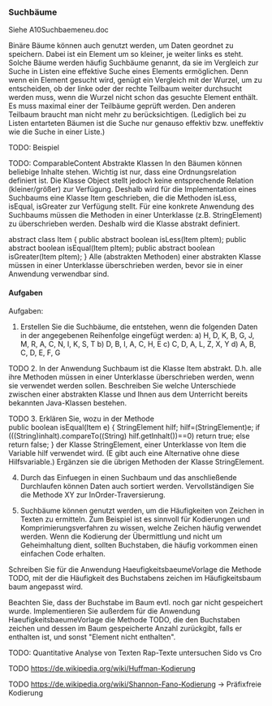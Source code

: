 ### Suchbäume

Siehe A10Suchbaemeneu.doc

Binäre Bäume können auch genutzt werden, um Daten geordnet zu speichern. Dabei ist ein Element um so kleiner, je weiter links es steht. Solche Bäume werden häufig Suchbäume genannt, da sie im Vergleich zur Suche in Listen eine effektive Suche eines Elements ermöglichen. Denn wenn ein Element gesucht wird, genügt ein Vergleich mit der Wurzel, um zu entscheiden, ob der linke oder der rechte Teilbaum weiter durchsucht werden muss, wenn die Wurzel nicht schon das gesuchte Element enthält. Es muss maximal einer der Teilbäume geprüft werden. Den anderen Teilbaum braucht man nicht mehr zu berücksichtigen. (Lediglich bei  zu Listen entarteten Bäumen ist die Suche nur genauso effektiv bzw. uneffektiv wie die Suche in einer Liste.) 

TODO: Beispiel

TODO: ComparableContent
Abstrakte Klassen
In den Bäumen können beliebige Inhalte stehen. Wichtig ist nur, dass eine Ordnungsrelation definiert ist. Die Klasse Object stellt jedoch keine entsprechende Relation (kleiner/größer) zur Verfügung. Deshalb wird für die Implementation eines Suchbaums eine Klasse Item geschrieben, die die Methoden isLess, isEqual, isGreater zur Verfügung stellt. Für eine konkrete Anwendung des Suchbaums müssen  die Methoden in einer Unterklasse (z.B. StringElement) zu überschrieben werden. Deshalb wird die Klasse abstrakt definiert.

abstract class  Item {
  public abstract boolean isLess(Item pItem);
  public abstract boolean isEqual(Item pItem);
  public abstract boolean isGreater(Item pItem);
}
Alle (abstrakten Methoden) einer abstrakten Klasse müssen in einer Unterklasse überschrieben werden, bevor sie in einer Anwendung verwendbar sind. 

#### Aufgaben

Aufgaben: 
1. Erstellen Sie die Suchbäume, die entstehen, wenn die folgenden Daten in der angegebenen Reihenfolge eingefügt werden:
a) H, D, K, B, G, J, M, R, A, C, N, I, K, S, T
b) D, B, I, A, C, H, E
c) C, D, A, L, Z, X, Y
d) A, B, C, D, E, F, G
 
TODO
2. In der Anwendung Suchbaum ist die Klasse Item abstrakt. D.h. alle ihre Methoden müssen in einer Unterklasse überschrieben werden, wenn sie verwendet werden sollen. Beschreiben Sie welche Unterschiede zwischen einer abstrakten Klasse und Ihnen aus dem Unterricht bereits bekannten Java-Klassen bestehen.

TODO
3. Erklären Sie, wozu  in der Methode  
public boolean isEqual(Item e) {
   StringElement hilf;
    hilf=(StringElement)e;
    if (((String)inhalt).compareTo((String) hilf.getInhalt())==0)
     return true;
    else return false;
 }
der Klasse StringElement, einer Unterklasse von Item die Variable hilf verwendet wird. (E gibt auch eine Alternative ohne diese Hilfsvariable.) 
Ergänzen sie die übrigen Methoden der Klasse StringElement.

4. Durch das Einfuegen in einen Suchbaum und das anschließende Durchlaufen können Daten auch sortiert werden.
Vervollständigen Sie die Methode XY zur InOrder-Traversierung.

5. Suchbäume  können genutzt werden, um die Häufigkeiten von Zeichen in Texten zu ermitteln. Zum Beispiel ist es sinnvoll für Kodierungen und Komprimierungsverfahren zu wissen, welche Zeichen häufig verwendet werden. Wenn die Kodierung der Übermittlung und nicht um Geheimhaltung dient, sollten Buchstaben, die häufig vorkommen einen einfachen Code erhalten.
 
 
Schreiben Sie für die Anwendung HaeufigkeitsbaeumeVorlage die Methode
TODO, mit der die Häufigkeit des Buchstabens zeichen  im Häufigkeitsbaum baum angepasst wird. 

Beachten Sie, dass der Buchstabe im Baum evtl. noch gar nicht gespeichert wurde.
Implementieren Sie außerdem für die Anwendung HaeufigkeitsbaeumeVorlage die Methode TODO, die den Buchstaben zeichen und dessen im Baum gespeicherte Anzahl zurückgibt, falls er enthalten ist, und sonst "Element nicht enthalten".

TODO:
Quantitative Analyse von Texten
Rap-Texte untersuchen
Sido vs Cro

TODO
https://de.wikipedia.org/wiki/Huffman-Kodierung


TODO
https://de.wikipedia.org/wiki/Shannon-Fano-Kodierung -> Präfixfreie Kodierung
